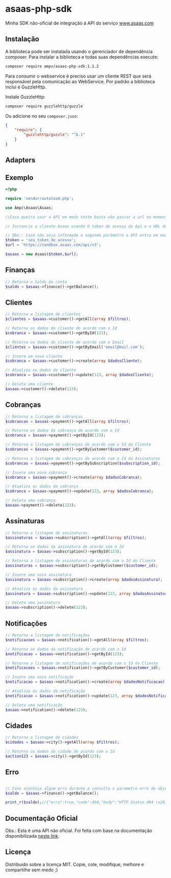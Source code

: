 # asaas-php-sdk
 Minha SDK não-oficial de integração á API do serviço www.asaas.com

Instalação
----------

A biblioteca pode ser instalada usando o gerenciador de dependência composer. Para instalar a biblioteca e todas suas dependências execute:

```bash
composer require ampv/asaas-php-sdk:1.1.2
```

Para consumir o webservice é preciso usar um cliente REST que será responsável pela comunicação ao WebService. Por padrão a biblioteca inclui é GuzzleHttp.

 Instale GuzzleHttp:
```bash
composer require guzzlehttp/guzzle
```
Ou adicione no seu `composer.json`:

```json
{
    "require": {
        "guzzlehttp/guzzle": "^6.1"
    }
}
```

Adapters
--------

Exemplo
-------

```php
<?php

require 'vendor/autoload.php';

use Ampc\Asaas\Asaas;

//Caso queira usar a API em modo teste basta não passar a url no momento em que o cliente é instanciado.

// Instancie o cliente Asaas usando O token de acesso da Api e a URL do ambbiente que deseja ultilizar.

// Obs.: Caso não seja informado o segundo parâmetro a API entra em modo de Homologação
$token = 'seu_token_de_acesso';
$url = 'https://sandbox.asaas.com/api/v3';

$asaas = new Asaas($token,$url);

```

Finanças
------

```php
// Retorna o Saldo da conta
$saldo = $asaas->finance()->getBalance();

```


Clientes
--------

```php
// Retorna a listagem de clientes
$clientes = $asaas->customer()->getAll(array $filtros);

// Retorna os dados do cliente de acordo com o Id
$cobranca = $asaas->customer()->getById(123);

// Retorna os dados do cliente de acordo com o Email
$clientes = $asaas->customer()->getByEmail('email@mail.com');

// Insere um novo cliente
$cobranca = $asaas->customer()->create(array $dadosCliente);

// Atualiza os dados do cliente
$cobranca = $asaas->customer()->update(123, array $dadosCliente);

// Deleta uma cliente
$asaas->customer()->delete(123);
```


Cobranças
------------

```php
// Retorna a listagem de cobranças
$cobrancas = $asaas->payment()->getAll(array $filtros);

// Retorna os dados da cobrança de acordo com o Id
$cobranca = $asaas->payment()->getById(123);

// Retorna a listagem de cobranças de acordo com o Id do Cliente
$cobrancas = $asaas->payment()->getByCustomer($customer_id);

// Retorna a listagem de cobranças de acordo com o Id da Assinaturas
$cobrancas = $asaas->payment()->getBySubscription($subscription_id);

// Insere uma nova cobrança
$cobranca = $asaas->payment()->create(array $dadosCobranca);

// Atualiza os dados da cobrança
$cobranca = $asaas->payment()->update(123, array $dadosCobranca);

// Deleta uma cobrança
$asaas->payment()->delete(123);
```


Assinaturas
------------

```php
// Retorna a listagem de assinaturas
$assinaturas = $asaas->subscription()->getAll(array $filtros);

// Retorna os dados da assinatura de acordo com o Id
$assinatura = $asaas->subscription()->getById(123);

// Retorna a listagem de assinaturas de acordo com o Id do Cliente
$assinaturas = $asaas->subscription()->getByCustomer($customer_id);

// Insere uma nova assinatura
$assinatura = $asaas->subscription()->create(array $dadosAssinatura);

// Atualiza os dados da assinatura
$assinatura = $asaas->subscription()->update(123, array $dadosAssinatura);

// Deleta uma assinatura
$asaas->subscription()->delete(123);
```


Notificações
------------

```php
// Retorna a listagem de notificações
$notificacoes = $asaas->notification()->getAll(array $filtros);

// Retorna os dados da notificação de acordo com o Id
$notificacao = $asaas->notification()->getById(123);

// Retorna a listagem de notificações de acordo com o Id do Cliente
$notificacoes = $asaas->notification()->getByCustomer($customer_id);

// Insere uma nova notificação
$notificacao = $asaas->notification()->create(array $dadosNotificacao);

// Atualiza os dados da notificação
$notificacao = $asaas->notification()->update(123, array $dadosNotificacao);

// Deleta uma notificação
$asaas->notification()->delete(123);
```


Cidades
------

```php
// Retorna a listagem de cidades
$cidades = $asaas->city()->getAll(array $filtros);

// Retorna os dados da cidade de acordo com o Id
$action123 = $asaas->city()->getById(123);
```



Erro
------

```php

// Caso aconteça algum erro durante a consulta o parametro erro do objeto vem TRUE
$saldo = $asaas->finance()->getBalance();

print_r($saldo);//{"erro":true,"code":404,"body":"HTTP Status 404 \u2013 N\u00e3o Encontrado"}

```

Documentação Oficial
--------------------

Obs.: Esta é uma API não oficial. Foi feita com base na documentação disponibilizada [neste link](https://docs.asaas.com/reference).


Licença
-------

Distribuido sobre a licença MIT. Copie, cole, modifique, melhore e compartilhe sem medo ;)
